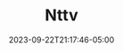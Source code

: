 ---
title: "Nttv"
date: 2023-09-22T21:17:46-05:00
draft: false
author:
tags:
image: /images/projects/nttv.png
description:
toc:
---